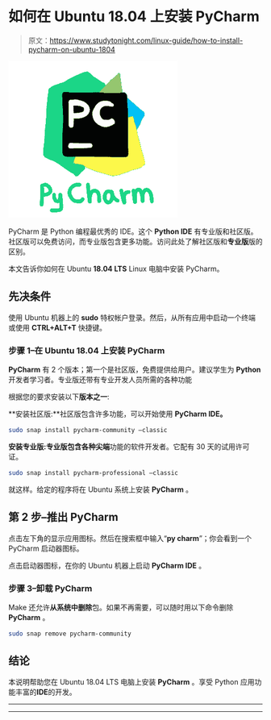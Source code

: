# 如何在 Ubuntu 18.04 上安装 PyCharm

> 原文：<https://www.studytonight.com/linux-guide/how-to-install-pycharm-on-ubuntu-1804>

![pycharm](img/54279cd6cc11086351058434a84f391d.png)

PyCharm 是 Python 编程最优秀的 IDE。这个 **Python IDE** 有专业版和社区版。社区版可以免费访问，而专业版包含更多功能。访问此处了解社区版和**专业版**版的区别。

本文告诉你如何在 Ubuntu **18.04 LTS** Linux 电脑中安装 PyCharm。

## 先决条件

使用 Ubuntu 机器上的 **sudo** 特权帐户登录。然后，从所有应用中启动一个终端或使用 **CTRL+ALT+T** 快捷键。

### 步骤 1–在 Ubuntu 18.04 上安装 PyCharm

**PyCharm** 有 2 个版本；第一个是社区版，免费提供给用户。建议学生为 **Python** 开发者学习者。专业版还带有专业开发人员所需的各种功能

根据您的要求安装以下**版本之一**:

**安装社区版:**社区版包含许多功能，可以开始使用 **PyCharm IDE。**

```sh
sudo snap install pycharm-community —classic
```

**安装专业版:**专业版包含各种**尖端**功能的软件开发者。它配有 30 天的试用许可证。

```sh
sudo snap install pycharm-professional —classic
```

就这样。给定的程序将在 Ubuntu 系统上安装 **PyCharm** 。

## 第 2 步–推出 PyCharm

点击左下角的显示应用图标。然后在搜索框中输入“**py charm**”；你会看到一个 PyCharm 启动器图标。

点击启动器图标，在你的 Ubuntu 机器上启动 **PyCharm IDE** 。

### 步骤 3–卸载 PyCharm

Make 还允许**从系统中删除**包。如果不再需要，可以随时用以下命令删除 **PyCharm** 。

```sh
sudo snap remove pycharm-community
```

## 结论

本说明帮助您在 Ubuntu 18.04 LTS 电脑上安装 **PyCharm** 。享受 Python 应用功能丰富的**IDE**的开发。

* * *

* * *